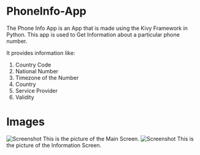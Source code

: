 # PhoneInfo-App
The Phone Info App is an App that is made using the Kivy Framework in Python. This app is used to 
Get Information about a particular phone number.

It provides information like:
1. Country Code
2. National Number
3. Timezone of the Number
4. Country
5. Service Provider
6. Validity

# Images

![Screenshot](https://user-images.githubusercontent.com/61897464/144749822-879f5e9c-536c-4979-8a78-759fc1cfe967.png)
This is the picture of the Main Screen.
![Screenshot](https://user-images.githubusercontent.com/61897464/144710240-0fe0ce72-3195-4439-ad9a-13c53d471d49.png)
This is the picture of the Information Screen.